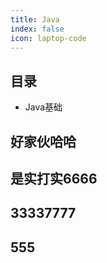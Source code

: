 ```yaml
---
title: Java
index: false
icon: laptop-code
---
```


## 目录

- Java基础

## 好家伙哈哈

## 是实打实6666

## 33337777
## 555
